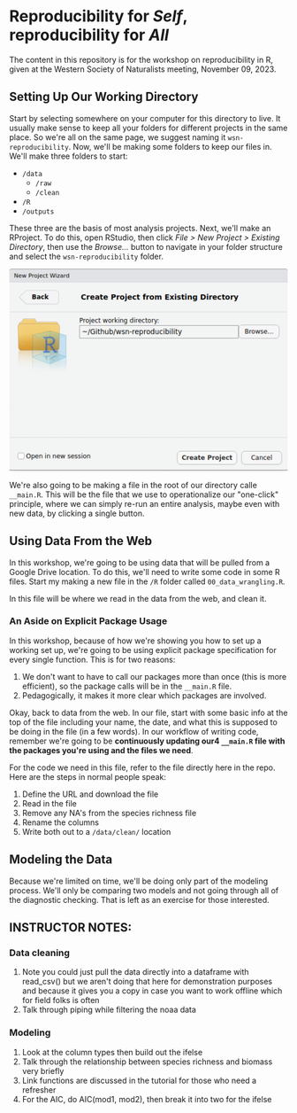 # Reproducibility for *Self*, reproducibility for *All*

The content in this repository is for the workshop on reproducibility in R, given at the Western Society of Naturalists meeting, November 09, 2023. 

## Setting Up Our Working Directory

Start by selecting somewhere on your computer for this directory to live. It usually make sense to keep all your folders for different projects in the same place. So we're all on the same page, we suggest naming it `wsn-reproducibility`. Now, we'll be making some folders to keep our files in. We'll make three folders to start: 

* `/data`
  * `/raw`
  * `/clean`
* `/R`
* `/outputs`

These three are the basis of most analysis projects. Next, we'll make an RProject. To do this, open RStudio, then click *File > New Project > Existing Directory*, then use the *Browse...* button to navigate in your folder structure and select the `wsn-reproducibility` folder. 

![](./.figs/project.png)

We're also going to be making a file in the root of our directory calle `__main.R`. This will be the file that we use to operationalize our "one-click" principle, where we can simply re-run an entire analysis, maybe even with new data, by clicking a single button. 

## Using Data From the Web

In this workshop, we're going to be using data that will be pulled from a Google Drive location. To do this, we'll need to write some code in some R files. Start my making a new file in the `/R` folder called `00_data_wrangling.R`. 

In this file will be where we read in the data from the web, and clean it. 

### An Aside on Explicit Package Usage

In this workshop, because of how we're showing you how to set up a working set up, we're going to be using explicit package specification for every single function. This is for two reasons: 

1. We don't want to have to call our packages more than once (this is more efficient), so the package calls will be in the `__main.R` file. 
2. Pedagogically, it makes it more clear which packages are involved. 

Okay, back to data from the web. In our file, start with some basic info at the top of the file including your name, the date, and what this is supposed to be doing in the file (in a few words). In our workflow of writing code, remember we're going to be **continuously updating our4 `__main.R` file with the packages you're using and the files we need**.

For the code we need in this file, refer to the file directly here in the repo. Here are the steps in normal people speak: 

1. Define the URL and download the file
2. Read in the file 
3. Remove any NA's from the species richness file
4. Rename the columns
4. Write both out to a `/data/clean/` location

## Modeling the Data

Because we're limited on time, we'll be doing only part of the modeling process. We'll only be comparing two models and not going through all of the diagnostic checking. That is left as an exercise for those interested.  


## INSTRUCTOR NOTES:

### Data cleaning 

1. Note you could just pull the data directly into a dataframe with read_csv() but we aren't doing that here for demonstration purposes and because it gives you a copy in case you want to work offline which for field folks is often 
3. Talk through piping while filtering the noaa data

### Modeling

1. Look at the column types then build out the ifelse 
2. Talk through the relationship between species richness and biomass very briefly 
3. Link functions are discussed in the tutorial for those who need a refresher
4. For the AIC, do AIC(mod1, mod2), then break it into two for the ifelse 

